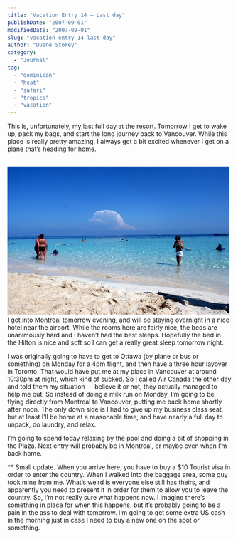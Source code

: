 ```yaml
---
title: "Vacation Entry 14 – Last day"
publishDate: "2007-09-01"
modifiedDate: "2007-09-01"
slug: "vacation-entry-14-last-day"
author: "Duane Storey"
category:
  - "Journal"
tag:
  - "dominican"
  - "heat"
  - "safari"
  - "tropics"
  - "vacation"
---
```


This is, unfortunately, my last full day at the resort. Tomorrow I get to wake up, pack my bags, and start the long journey back to Vancouver. While this place is really pretty amazing, I always get a bit excited whenever I get on a plane that’s heading for home.

  
[  
![](_images/vacation-entry-14--last-day-1.jpg)  ](http://www.flickr.com/photos/duanestorey/1295164242/)  
I get into Montreal tomorrow evening, and will be staying overnight in a nice hotel near the airport. While the rooms here are fairly nice, the beds are unanimously hard and I haven’t had the best sleeps. Hopefully the bed in the Hilton is nice and soft so I can get a really great sleep tomorrow night.

I was originally going to have to get to Ottawa (by plane or bus or something) on Monday for a 4pm flight, and then have a three hour layover in Toronto. That would have put me at my place in Vancouver at around 10:30pm at night, which kind of sucked. So I called Air Canada the other day and told them my situation — believe it or not, they actually managed to help me out. So instead of doing a milk run on Monday, I’m going to be flying directly from Montreal to Vancouver, putting me back home shortly after noon. The only down side is I had to give up my business class seat, but at least I’ll be home at a reasonable time, and have nearly a full day to unpack, do laundry, and relax.

I’m going to spend today relaxing by the pool and doing a bit of shopping in the Plaza. Next entry will probably be in Montreal, or maybe even when I’m back home.

\*\* Small update. When you arrive here, you have to buy a $10 Tourist visa in order to enter the country. When I walked into the baggage area, some guy took mine from me. What’s weird is everyone else still has theirs, and apparently you need to present it in order for them to allow you to leave the country. So, I’m not really sure what happens now. I imagine there’s something in place for when this happens, but it’s probably going to be a pain in the ass to deal with tomorrow. I’m going to get some extra US cash in the morning just in case I need to buy a new one on the spot or something.